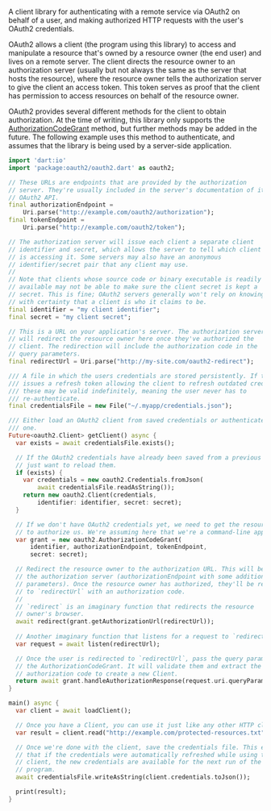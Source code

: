 A client library for authenticating with a remote service via OAuth2 on
behalf of a user, and making authorized HTTP requests with the user's OAuth2
credentials.

OAuth2 allows a client (the program using this library) to access and
manipulate a resource that's owned by a resource owner (the end user) and
lives on a remote server. The client directs the resource owner to an
authorization server (usually but not always the same as the server that
hosts the resource), where the resource owner tells the authorization server
to give the client an access token. This token serves as proof that the
client has permission to access resources on behalf of the resource owner.

OAuth2 provides several different methods for the client to obtain
authorization. At the time of writing, this library only supports the
[AuthorizationCodeGrant][] method, but further methods may be added in the
future. The following example uses this method to authenticate, and assumes
that the library is being used by a server-side application.

[AuthorizationCodeGrant]: https://api.dartlang.org/apidocs/channels/stable/#oauth2/oauth2.AuthorizationCodeGrant

```dart
import 'dart:io'
import 'package:oauth2/oauth2.dart' as oauth2;

// These URLs are endpoints that are provided by the authorization
// server. They're usually included in the server's documentation of its
// OAuth2 API.
final authorizationEndpoint =
    Uri.parse("http://example.com/oauth2/authorization");
final tokenEndpoint =
    Uri.parse("http://example.com/oauth2/token");

// The authorization server will issue each client a separate client
// identifier and secret, which allows the server to tell which client
// is accessing it. Some servers may also have an anonymous
// identifier/secret pair that any client may use.
//
// Note that clients whose source code or binary executable is readily
// available may not be able to make sure the client secret is kept a
// secret. This is fine; OAuth2 servers generally won't rely on knowing
// with certainty that a client is who it claims to be.
final identifier = "my client identifier";
final secret = "my client secret";

// This is a URL on your application's server. The authorization server
// will redirect the resource owner here once they've authorized the
// client. The redirection will include the authorization code in the
// query parameters.
final redirectUrl = Uri.parse("http://my-site.com/oauth2-redirect");

/// A file in which the users credentials are stored persistently. If the server
/// issues a refresh token allowing the client to refresh outdated credentials,
/// these may be valid indefinitely, meaning the user never has to
/// re-authenticate.
final credentialsFile = new File("~/.myapp/credentials.json");

/// Either load an OAuth2 client from saved credentials or authenticate a new
/// one.
Future<oauth2.Client> getClient() async {
  var exists = await credentialsFile.exists();

  // If the OAuth2 credentials have already been saved from a previous run, we
  // just want to reload them.
  if (exists) {
    var credentials = new oauth2.Credentials.fromJson(
        await credentialsFile.readAsString());
    return new oauth2.Client(credentials,
        identifier: identifier, secret: secret);
  }

  // If we don't have OAuth2 credentials yet, we need to get the resource owner
  // to authorize us. We're assuming here that we're a command-line application.
  var grant = new oauth2.AuthorizationCodeGrant(
      identifier, authorizationEndpoint, tokenEndpoint,
      secret: secret);

  // Redirect the resource owner to the authorization URL. This will be a URL on
  // the authorization server (authorizationEndpoint with some additional query
  // parameters). Once the resource owner has authorized, they'll be redirected
  // to `redirectUrl` with an authorization code.
  //
  // `redirect` is an imaginary function that redirects the resource
  // owner's browser.
  await redirect(grant.getAuthorizationUrl(redirectUrl));
  
  // Another imaginary function that listens for a request to `redirectUrl`.
  var request = await listen(redirectUrl);

  // Once the user is redirected to `redirectUrl`, pass the query parameters to
  // the AuthorizationCodeGrant. It will validate them and extract the
  // authorization code to create a new Client.
  return await grant.handleAuthorizationResponse(request.uri.queryParameters);
}

main() async {
  var client = await loadClient();

  // Once you have a Client, you can use it just like any other HTTP client.
  var result = client.read("http://example.com/protected-resources.txt");

  // Once we're done with the client, save the credentials file. This ensures
  // that if the credentials were automatically refreshed while using the
  // client, the new credentials are available for the next run of the
  // program.
  await credentialsFile.writeAsString(client.credentials.toJson());

  print(result);
}
```
